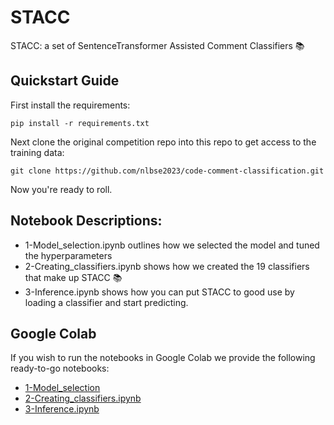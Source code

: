 # STACC
STACC: a set of SentenceTransformer Assisted Comment Classifiers 📚

## Quickstart Guide
First install the requirements:

```pip install -r requirements.txt```

Next clone the original competition repo into this repo to get access to the training data:

```git clone https://github.com/nlbse2023/code-comment-classification.git```

Now you're ready to roll. 

## Notebook Descriptions:
- 1-Model_selection.ipynb outlines how we selected the model and tuned the hyperparameters
- 2-Creating_classifiers.ipynb shows how we created the 19 classifiers that make up STACC 📚
- 3-Inference.ipynb shows how you can put STACC to good use by loading a classifier and start predicting. 

## Google Colab
If you wish to run the notebooks in Google Colab we provide the following ready-to-go notebooks:
- [1-Model_selection](https://gist.github.com/aalkaswan/4d8073919af126bf7fc403ce7e716f52)
- [2-Creating_classifiers.ipynb](https://gist.github.com/aalkaswan/75324d94f47137ecddc875c8e3c58e80)
- [3-Inference.ipynb](https://gist.github.com/aalkaswan/a53dc60a8e90aadfe9b64eb91d1ed21f)
